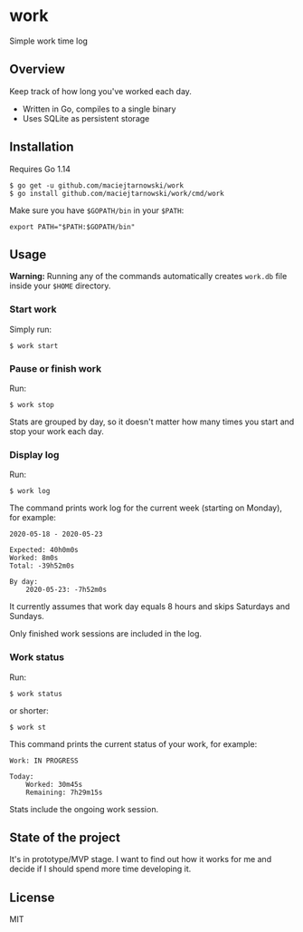 # work

Simple work time log

## Overview

Keep track of how long you've worked each day.

 - Written in Go, compiles to a single binary
 - Uses SQLite as persistent storage

## Installation

Requires Go 1.14

```
$ go get -u github.com/maciejtarnowski/work
$ go install github.com/maciejtarnowski/work/cmd/work
```

Make sure you have `$GOPATH/bin` in your `$PATH`:
```
export PATH="$PATH:$GOPATH/bin"
```

## Usage

**Warning:** Running any of the commands automatically creates `work.db` file inside your `$HOME` directory.

### Start work

Simply run:
```
$ work start
```

### Pause or finish work

Run:
```
$ work stop
```

Stats are grouped by day, so it doesn't matter how many times you start and stop your work each day.

### Display log

Run:
```
$ work log
```

The command prints work log for the current week (starting on Monday), for example:
```
2020-05-18 - 2020-05-23

Expected: 40h0m0s
Worked: 8m0s
Total: -39h52m0s

By day:
	2020-05-23: -7h52m0s
```

It currently assumes that work day equals 8 hours and skips Saturdays and Sundays.

Only finished work sessions are included in the log.

### Work status

Run:
```
$ work status
```
or shorter:
```
$ work st
```

This command prints the current status of your work, for example:
```
Work: IN PROGRESS

Today:
	Worked: 30m45s
	Remaining: 7h29m15s
```

Stats include the ongoing work session.

## State of the project

It's in prototype/MVP stage. I want to find out how it works for me and decide if I should spend more time developing it.

## License

MIT
